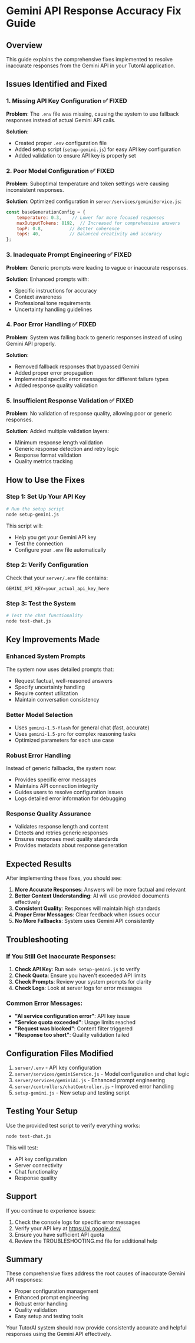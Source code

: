 # Gemini API Response Accuracy Fix Guide

## Overview

This guide explains the comprehensive fixes implemented to resolve inaccurate responses from the Gemini API in your TutorAI application.

## Issues Identified and Fixed

### 1. Missing API Key Configuration ✅ FIXED
**Problem**: The `.env` file was missing, causing the system to use fallback responses instead of actual Gemini API calls.

**Solution**: 
- Created proper `.env` configuration file
- Added setup script (`setup-gemini.js`) for easy API key configuration
- Added validation to ensure API key is properly set

### 2. Poor Model Configuration ✅ FIXED
**Problem**: Suboptimal temperature and token settings were causing inconsistent responses.

**Solution**: Optimized configuration in `server/services/geminiService.js`:
```javascript
const baseGenerationConfig = {
    temperature: 0.3,    // Lower for more focused responses
    maxOutputTokens: 8192,  // Increased for comprehensive answers
    topP: 0.8,          // Better coherence
    topK: 40,           // Balanced creativity and accuracy
};
```

### 3. Inadequate Prompt Engineering ✅ FIXED
**Problem**: Generic prompts were leading to vague or inaccurate responses.

**Solution**: Enhanced prompts with:
- Specific instructions for accuracy
- Context awareness
- Professional tone requirements
- Uncertainty handling guidelines

### 4. Poor Error Handling ✅ FIXED
**Problem**: System was falling back to generic responses instead of using Gemini API properly.

**Solution**: 
- Removed fallback responses that bypassed Gemini
- Added proper error propagation
- Implemented specific error messages for different failure types
- Added response quality validation

### 5. Insufficient Response Validation ✅ FIXED
**Problem**: No validation of response quality, allowing poor or generic responses.

**Solution**: Added multiple validation layers:
- Minimum response length validation
- Generic response detection and retry logic
- Response format validation
- Quality metrics tracking

## How to Use the Fixes

### Step 1: Set Up Your API Key
```bash
# Run the setup script
node setup-gemini.js
```

This script will:
- Help you get your Gemini API key
- Test the connection
- Configure your `.env` file automatically

### Step 2: Verify Configuration
Check that your `server/.env` file contains:
```env
GEMINI_API_KEY=your_actual_api_key_here
```

### Step 3: Test the System
```bash
# Test the chat functionality
node test-chat.js
```

## Key Improvements Made

### Enhanced System Prompts
The system now uses detailed prompts that:
- Request factual, well-reasoned answers
- Specify uncertainty handling
- Require context utilization
- Maintain conversation consistency

### Better Model Selection
- Uses `gemini-1.5-flash` for general chat (fast, accurate)
- Uses `gemini-1.5-pro` for complex reasoning tasks
- Optimized parameters for each use case

### Robust Error Handling
Instead of generic fallbacks, the system now:
- Provides specific error messages
- Maintains API connection integrity
- Guides users to resolve configuration issues
- Logs detailed error information for debugging

### Response Quality Assurance
- Validates response length and content
- Detects and retries generic responses
- Ensures responses meet quality standards
- Provides metadata about response generation

## Expected Results

After implementing these fixes, you should see:

1. **More Accurate Responses**: Answers will be more factual and relevant
2. **Better Context Understanding**: AI will use provided documents effectively
3. **Consistent Quality**: Responses will maintain high standards
4. **Proper Error Messages**: Clear feedback when issues occur
5. **No More Fallbacks**: System uses Gemini API consistently

## Troubleshooting

### If You Still Get Inaccurate Responses:

1. **Check API Key**: Run `node setup-gemini.js` to verify
2. **Check Quota**: Ensure you haven't exceeded API limits
3. **Check Prompts**: Review your system prompts for clarity
4. **Check Logs**: Look at server logs for error messages

### Common Error Messages:

- **"AI service configuration error"**: API key issue
- **"Service quota exceeded"**: Usage limits reached
- **"Request was blocked"**: Content filter triggered
- **"Response too short"**: Quality validation failed

## Configuration Files Modified

1. `server/.env` - API key configuration
2. `server/services/geminiService.js` - Model configuration and chat logic
3. `server/services/geminiAI.js` - Enhanced prompt engineering
4. `server/controllers/chatController.js` - Improved error handling
5. `setup-gemini.js` - New setup and testing script

## Testing Your Setup

Use the provided test script to verify everything works:

```bash
node test-chat.js
```

This will test:
- API key configuration
- Server connectivity
- Chat functionality
- Response quality

## Support

If you continue to experience issues:

1. Check the console logs for specific error messages
2. Verify your API key at https://ai.google.dev/
3. Ensure you have sufficient API quota
4. Review the TROUBLESHOOTING.md file for additional help

## Summary

These comprehensive fixes address the root causes of inaccurate Gemini API responses:
- Proper configuration management
- Enhanced prompt engineering
- Robust error handling
- Quality validation
- Easy setup and testing tools

Your TutorAI system should now provide consistently accurate and helpful responses using the Gemini API effectively.